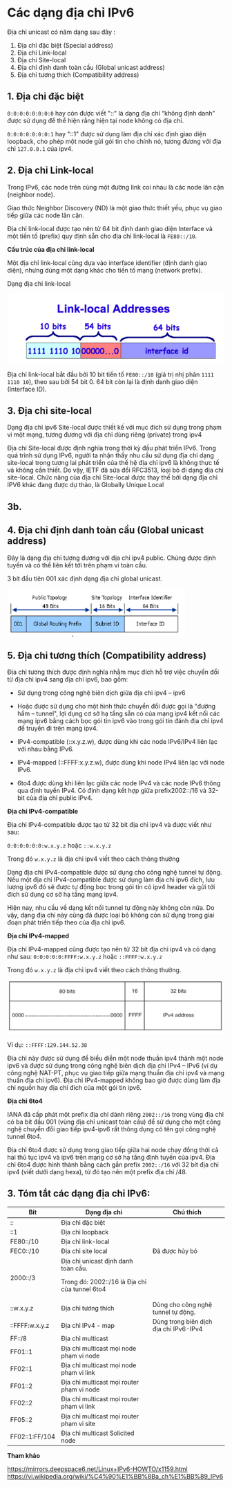 # Các dạng địa chỉ IPv6

Địa chỉ unicast có năm dạng sau đây :
1. Địa chỉ đặc biệt (Special address)
2. Địa chỉ Link-local
3. Địa chỉ Site-local
4. Địa chỉ định danh toàn cầu (Global unicast address)
5. Địa chỉ tương thích (Compatibility address)

## 1. Địa chỉ đặc biệt

`0:0:0:0:0:0:0:0` hay còn được viết "::" là dạng địa chỉ “không định danh” được sử dụng để thể hiện rằng hiện tại node không có địa chỉ.

`0:0:0:0:0:0:0:1` hay "::1" được sử dụng làm địa chỉ xác định giao diện loopback, cho phép một node gửi gói tin cho chính nó, tương đương với địa chỉ `127.0.0.1` của ipv4.

## 2. Địa chỉ Link-local

Trong IPv6, các node trên cùng một đường link coi nhau là các node lân cận (neighbor node).

Giao thức Neighbor Discovery (ND) là một giao thức thiết yếu, phục vụ giao tiếp giữa các node lân cận.

Địa chỉ link-local được tạo nên từ 64 bit định danh giao diện Interface và một tiền tố (prefix) quy định sẵn cho địa chỉ link-local là `FE80::/10`.

**Cấu trúc của địa chỉ link-local**

Một địa chỉ link-local cũng dựa vào interface identifier (định danh giao diện), nhưng dùng một dạng khác cho tiền tố mạng (network prefix).

Dạng địa chỉ link-local

![](../images/linklocal_1.png)


Địa chỉ link-local bắt đầu bởi 10 bit tiền tố `FE80::/10` (giá trị nhị phân `1111 1110 10`), theo sau bởi 54 bit 0. 64 bit còn lại là định danh giao diện (Interface ID).

## 3. Địa chỉ site-local
Dạng địa chỉ ipv6 Site-local được thiết kế với mục đích sử dụng trong phạm vi một mạng, tương đương với địa chỉ dùng riêng (private) trong ipv4

Địa chỉ Site-local được định nghĩa trong thời kỳ đầu phát triển IPv6. Trong quá trình sử dụng IPv6, người ta nhận thấy nhu cầu sử dụng địa chỉ dạng site-local trong tương lai phát triển của thế hệ địa chỉ ipv6 là không thực tế và không cần thiết. Do vậy, IETF đã sửa đổi RFC3513, loại bỏ đi dạng địa chỉ site-local. Chức năng của địa chỉ Site-local được thay thế bởi dạng địa chỉ IPV6 khác đang được dự thảo, là Globally Unique Local

## 3b. 


## 4. Địa chỉ định danh toàn cầu (Global unicast address)
Đây là dạng địa chỉ tương đương với địa chỉ ipv4 public. Chúng được định tuyến và có thể liên kết tới trên phạm vi toàn cầu. 

3 bít đầu tiên 001 xác định dạng địa chỉ global unicast.

![](../images/globalunicast.png)

## 5. Địa chỉ tương thích (Compatibility address)
	
Địa chỉ tương thích được định nghĩa nhằm mục đích hỗ trợ việc chuyển đổi từ địa chỉ ipv4 sang địa chỉ ipv6, bao gồm:
- Sử dụng trong công nghệ biên dịch giữa địa chỉ ipv4 – ipv6
- Hoặc được sử dụng cho một hình thức chuyển đổi được gọi là "đường hầm – tunnel", lợi dụng cơ sở hạ tầng sẵn có của mạng ipv4 kết nối các mạng ipv6 bằng cách bọc gói tin ipv6 vào trong gói tin đánh địa chỉ ipv4 để truyền đi trên mạng ipv4.

- IPv4-compatible (::x.y.z.w), được dùng khi các node IPv6/IPv4 liên lạc với nhau bằng IPv6.
- IPv4-mapped (::FFFF:x.y.z.w), được dùng khi node IPv4 liên lạc với node IPv6.
- 6to4 được dùng khi liên lạc giữa các node IPv4 và các node IPv6 thông qua định tuyến IPv4. Có định dạng kết hợp giữa prefix2002::/16 và 32-bit của địa chỉ public IPv4.


**Địa chỉ IPv4-compatible**

Địa chỉ IPv4-compatible được tạo từ 32 bit địa chỉ ipv4 và được viết như sau:

`0:0:0:0:0:0:w.x.y.z` hoặc `::w.x.y.z`

Trong đó `w.x.y.z` là địa chỉ ipv4 viết theo cách thông thường

Dạng địa chỉ IPv4-compatible được sử dụng cho công nghệ tunnel tự động. Nếu một địa chỉ IPv4-compatible được sử dụng làm địa chỉ ipv6 đích, lưu lượng ipv6 đó sẽ được tự động bọc trong gói tin có ipv4 header và gửi tới đích sử dụng cơ sở hạ tầng mạng ipv4.

Hiện nay, nhu cầu về dạng kết nối tunnel tự động này không còn nữa. Do vậy, dạng địa chỉ này cũng đã được loại bỏ không còn sử dụng trong giai đoạn phát triển tiếp theo của địa chỉ ipv6.

**Địa chỉ IPv4-mapped**

Địa chỉ IPv4-mapped cũng được tạo nên từ 32 bít địa chỉ ipv4 và có dạng như sau: `0:0:0:0:0:FFFF:w.x.y.z` hoặc `::FFFF:w.x.y.z`

Trong đó `w.x.y.z` là địa chỉ ipv4 viết theo cách thông thường.

![](../images/ipv4_mapped.png)

Ví dụ: `::FFFF:129.144.52.38`

Địa chỉ này được sử dụng để biểu diễn một node thuần ipv4 thành một node ipv6 và được sử dụng trong công nghệ biên dịch địa chỉ IPv4 – IPv6 (ví dụ công nghệ NAT-PT, phục vụ giao tiếp giữa mạng thuần địa chỉ ipv4 và mạng thuần địa chỉ ipv6). Địa chỉ IPv4-mapped không bao giờ được dùng làm địa chỉ nguồn hay địa chỉ đích của một gói tin ipv6.


**Địa chỉ 6to4**

IANA đã cấp phát một prefix địa chỉ dành riêng `2002::/16` trong vùng địa chỉ có ba bít đầu 001 (vùng địa chỉ unicast toàn cầu) để sử dụng cho một công nghệ chuyển đổi giao tiếp ipv4-ipv6 rất thông dụng có tên gọi công nghệ tunnel 6to4.

Địa chỉ 6to4 được sử dụng trong giao tiếp giữa hai node chạy đồng thời cả hai thủ tục ipv4 và ipv6 trên mạng cơ sở hạ tầng định tuyến của ipv4. Địa chỉ 6to4 được hình thành bằng cách gắn prefix `2002::/16` với 32 bít địa chỉ ipv4 (viết dưới dạng hexa), từ đó tạo nên một prefix địa chỉ /48.



## 3. Tóm tắt các dạng địa chỉ IPv6:

|Bit | Dạng địa chỉ | Chú thích|
|---|---|---|
|:: | Địa chỉ đặc biệt | |
|::1 | Địa chỉ loopback | |
|FE80::/10 | Địa chỉ link-local | |
|FEC0::/10 | Địa chỉ site local | Đã được hủy bỏ |
|2000::/3 | Địa chỉ unicast định danh toàn cầu.<p>Trong đó: 2002::/16 là Địa chỉ của tunnel 6to4  |
|::w.x.y.z | Địa chỉ tương thích | Dùng cho công nghệ tunnel tự động.|
|::FFFF:w.x.y.z | Địa chỉ IPv4 - map | Dùng trong biên dịch địa chỉ IPv6-IPv4 |
|FF::/8 |Địa chỉ multicast ||
|FF01::1 |Địa chỉ multicast mọi node phạm vi node||
|FF02::1 |Địa chỉ multicast mọi node phạm vi link||
|FF01::2 |Địa chỉ multicast mọi router phạm vi node||
|FF02::2 |Địa chỉ multicast mọi router phạm vi link||
|FF05::2 |Địa chỉ multicast mọi router phạm vi site||
|FF02::1:FF/104 |Địa chỉ multicast Solicited node||


**Tham khảo**

https://mirrors.deepspace6.net/Linux+IPv6-HOWTO/x1159.html
https://vi.wikipedia.org/wiki/%C4%90%E1%BB%8Ba_ch%E1%BB%89_IPv6